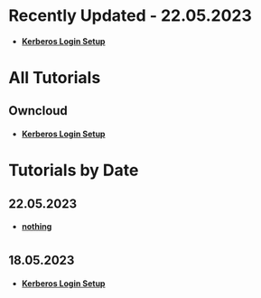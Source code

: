 # Recently Updated - 22.05.2023
  * #### [Kerberos Login Setup]

#
# All Tutorials
## Owncloud
* #### [Kerberos Login Setup]

# 
# Tutorials by Date

  ## 22.05.2023
  * #### [nothing]
#
  ## 18.05.2023
  * #### [Kerberos Login Setup]



[nothing]: https://github.com/GeraldLeikam/tutorials/blob/master/
[build active directory server on hetzner]: https://github.com/GeraldLeikam/tutorials/blob/master/guides/windows_server_2022/build_active_directory_on_hetzner.md
[Kerberos Login Setup]: https://github.com/GeraldLeikam/tutorials/blob/master/guides/ownCloud/kerberos/login_setup.md
